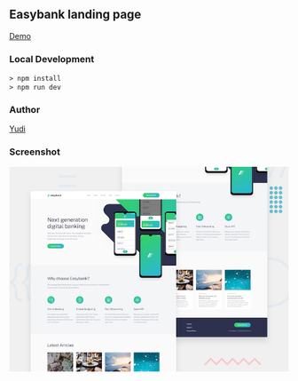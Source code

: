 ## Easybank landing page

[Demo](https://yudi7ll.github.io/easybank)

### Local Development

```
> npm install
> npm run dev
```

### Author
[Yudi](https://github.com/yudi7ll)

### Screenshot
![Design preview for the Easybank landing page coding challenge](./design/desktop-preview.jpg)

